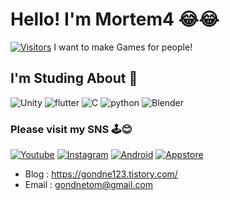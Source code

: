 # Hello! I'm Mortem4 😂😂
[![Visitors](https://hits.seeyoufarm.com/api/count/incr/badge.svg?url=https%3A%2F%2Fgithub.com%2Fgondnetom&count_bg=%2379C83D&title_bg=%23555555&icon=&icon_color=%23E7E7E7&title=hits&edge_flat=false)](https://hits.seeyoufarm.com)
I want to make Games for people!

## I'm Studing About 📖
![Unity](https://img.shields.io/badge/Unity-black?style=flat-square&logo=unity)
![flutter](https://img.shields.io/badge/flutter-blue?style=flat-square&logo=flutter)
![C](https://img.shields.io/badge/C-blue?style=flat-square&logo=C)
![python](https://img.shields.io/badge/python-yellow?style=flat-square&logo=python)
![Blender](https://img.shields.io/badge/blender-grey?style=flat-square&logo=blender)

### Please visit my SNS 🕹️😊
[![Youtube](https://img.shields.io/badge/youtube-red?style=flat-square&logo=youtube)](https://www.youtube.com/channel/UCiAvWOIglL1zUoAKTn350IQ)
[![Instagram](https://img.shields.io/badge/Instagram-pink?style=flat-square&logo=Instagram)](https://www.instagram.com/mortem4_stu/)
[![Android](https://img.shields.io/badge/Android-green?style=flat-square&logo=Android)](https://play.google.com/store/apps/developer?id=Gondnetom)
[![Appstore](https://img.shields.io/badge/Appstore-white?style=flat-square&logo=Appstore)](https://apps.apple.com/us/developer/jungseo-lee/id1557008372)

- Blog : https://gondne123.tistory.com/
- Email : gondnetom@gmail.com

